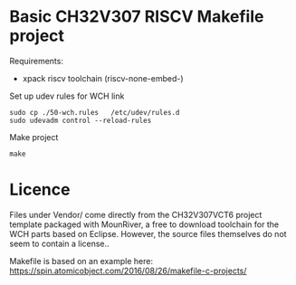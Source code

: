 # Basic CH32V307 RISCV Makefile project

Requirements:
 - xpack riscv toolchain (riscv-none-embed-)

Set up udev rules for WCH link
```
sudo cp ./50-wch.rules   /etc/udev/rules.d  
sudo udevadm control --reload-rules
```

Make project
```
make
```


# Licence

Files under Vendor/ come directly from the CH32V307VCT6 project template packaged with MounRiver, a free to download toolchain for the WCH parts based on Eclipse.
However, the source files themselves do not seem to contain a license..

Makefile is based on an example here: https://spin.atomicobject.com/2016/08/26/makefile-c-projects/
